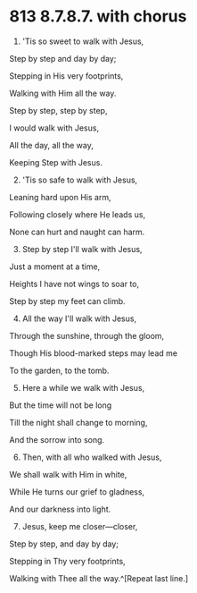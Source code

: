# 813 8.7.8.7. with chorus

1.  'Tis so sweet to walk with Jesus,

Step by step and day by day;

Stepping in His very footprints,

Walking with Him all the way.

Step by step, step by step,

I would walk with Jesus,

All the day, all the way,

Keeping Step with Jesus.

2.  'Tis so safe to walk with Jesus,

Leaning hard upon His arm,

Following closely where He leads us,

None can hurt and naught can harm.

3.  Step by step I'll walk with Jesus,

Just a moment at a time,

Heights I have not wings to soar to,

Step by step my feet can climb.

4.  All the way I'll walk with Jesus,

Through the sunshine, through the gloom,

Though His blood-marked steps may lead me

To the garden, to the tomb.

5.  Here a while we walk with Jesus,

But the time will not be long

Till the night shall change to morning,

And the sorrow into song.

6.  Then, with all who walked with Jesus,

We shall walk with Him in white,

While He turns our grief to gladness,

And our darkness into light.

7.  Jesus, keep me closer—closer,

Step by step, and day by day;

Stepping in Thy very footprints,

Walking with Thee all the way.^[Repeat last line.]

